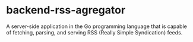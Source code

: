 # backend-rss-agregator
A server-side application in the Go programming language that is capable of fetching, parsing, and serving RSS (Really Simple Syndication) feeds.
